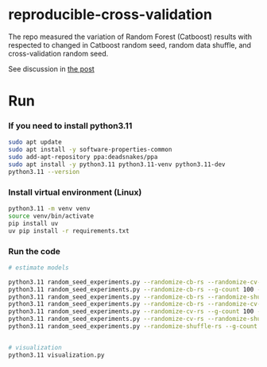 # reproducible-cross-validation
The repo measured the variation of Random Forest (Catboost) results with respected to changed in Catboost
random seed, random data shuffle, and cross-validation random seed.

See discussion in [the post](https://ilya0.substack.com/p/reproducibility-and-hidden-choices)

# Run

### If you need to install python3.11
```bash
sudo apt update
sudo apt install -y software-properties-common
sudo add-apt-repository ppa:deadsnakes/ppa
sudo apt install -y python3.11 python3.11-venv python3.11-dev
python3.11 --version
```

### Install virtual environment (Linux)
```bash
python3.11 -m venv venv
source venv/bin/activate
pip install uv
uv pip install -r requirements.txt 
```

### Run the code
```bash
# estimate models

python3.11 random_seed_experiments.py --randomize-cb-rs --randomize-cv-rs --randomize-shuffle-rs --g-count 100 --output-file cb_cv_shuffle__random__g_100.csv
python3.11 random_seed_experiments.py --randomize-cb-rs --g-count 100 --output-file cb_random__g_100.csv
python3.11 random_seed_experiments.py --randomize-cb-rs --randomize-shuffle-rs --g-count 100 --output-file cb_shuffle__random__g_100.csv
python3.11 random_seed_experiments.py --randomize-cb-rs --randomize-cv-rs --g-count 100 --output-file cv_cb__random__g_100.csv
python3.11 random_seed_experiments.py --randomize-cv-rs --g-count 100 --output-file cv_random__g_100.csv
python3.11 random_seed_experiments.py --randomize-cv-rs --randomize-shuffle-rs --g-count 100 --output-file cv_shuffle__random__g_100.csv
python3.11 random_seed_experiments.py --randomize-shuffle-rs --g-count 100 --output-file shuffle_random__g_100.csv


# visualization
python3.11 visualization.py
```